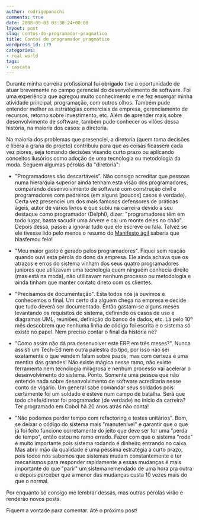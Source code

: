 ```yaml
---
author: rodrigopanachi
comments: true
date: 2008-09-03 03:30:24+00:00
layout: post
slug: contos-do-programador-pragmatico
title: Contos do programador pragmático
wordpress_id: 179
categories:
- real world
tags:
- cascata
---
```


Durante minha carreira profissional ~~fui obrigado~~ tive a oportunidade de atuar brevemente no campo gerencial do desenvolvimento de software. Foi uma experiência que agregou muito conhecimento e me fez enxergar minha atividade principal, programação, com outros olhos. Também pude entender melhor as estratégias comerciais da empresa, gerenciamento de recursos, retorno sobre investimento, etc. Além de aprender mais sobre desenvolvimento de software, também pude conhecer os vilões dessa história, na maioria dos casos: a diretoria.

Na maioria dos problemas que presenciei, a diretoria (quem toma decisões e libera a grana do projeto) contribuiu para que as coisas ficassem cada vez piores, seja tomando decisões visando curto prazo ou aplicando conceitos ilusórios como adoção de uma tecnologia ou metodologia da moda. Seguem algumas pérolas da "diretoria":



	
  * "Programadores são descartáveis". Não consigo acreditar que pessoas numa hierarquia superior ainda tenham esta visão dos programadores, comparando desenvolvimento de software com construção civíl e programadores com pedreiros (em alguns [poucos] casos é verdade). Certa vez presenciei um dos mais famosos defensores de práticas ágeis, autor de vários livros e que subiu na carreira devido a seu destaque como programador (Delphi), dizer: "programadores têm em todo lugar, basta sacudir uma árvere e cai um monte deles no chão". Depois dessa, passei a ignorar tudo que ele escreve ou fala. Talvez se ele tivesse lido pelo menos o resumo do [Manifesto ágil](http://agilemanifesto.org/) saberia que blasfemou feio!

	
  * "Meu maior gasto é gerado pelos programadores". Fiquei sem reação quando ouvi esta pérola do dono da empresa. Ele ainda achava que os atrazos e erros do sistema vinham dos seus quatro programadores juniores que utilizavam uma tecnologia quem ninguém conhecia direito (mas está na moda), não utilizavam nenhum processo ou metodologia e ainda tinham que manter contato direto com os clientes.

	
  * "Precisamos de documentação". Esta todos nós já ouvimos e conhecemos o final. Um certo dia alguem chega na empresa e decide que tudo deverá ser documentado. Então gastam-se alguns meses levantando os requisitos do sistema, definindo os casos de uso e diagramas UML, reuniões, definição do banco de dados, etc. Lá pelo 10º mês descobrem que nenhuma linha de código foi escrita e o sistema só existe no papel. Nem preciso contar o final da história né?

	
  * "Como assim não dá pra desenvolver este ERP em três meses?". Nunca assisti um Tech-Ed nem outra palestra do tipo, por isso não sei exatamente o que vendem falam sobre pazos, mas com certeza é uma mentira das grandes! Não existe mágica nesse ramo, não existe ferramenta nem tecnologia milagrosa e nenhum processo vai acelerar o desenvolvimento do sistema. Ponto. Somente uma pessoa que não entende nada sobre desenvolvimento de software acreditaria nesse conto de vigário. Um general sabe comandar seus soldados pois certamente foi um soldado e esteve num campo de batalha. Será que todo chefe/diretor foi programador (de verdade) no início da carreira? Ter programado em Cobol há 20 anos atrás não conta!

	
  * "Não podemos perder tempo com refactoring e testes unitários". Bom, se deixar o código do sistema mais "manutenível" e garantir que o que já foi feito funcione corretamente do jeito que deve ser for uma "perda de tempo", então estou no ramo errado. Fazer com que o sistema "rode" é muito importante pois sistema rodando é dinheiro entrando no caixa. Mas abrir mão da qualidade é uma péssima estratégia a curto prazo, pois todos nós sabemos que sistemas mudam constantemente e ter mecanismos para responder rapidamente a essas mudanças é mais importante do que "parir" um sistema remendado de uma hora pra outra e depois perceber que a menor das mudanças custa 10 vezes mais do que o normal.


Por enquanto só consigo me lembrar dessas, mas outras pérolas virão e renderão novos posts.

Fiquem a vontade para comentar. Até o próximo post!
